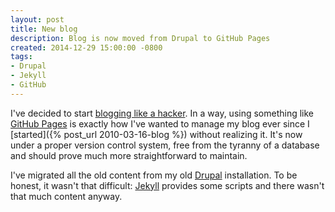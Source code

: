 ```yaml
---
layout: post
title: New blog
description: Blog is now moved from Drupal to GitHub Pages
created: 2014-12-29 15:00:00 -0800
tags:
- Drupal
- Jekyll
- GitHub
---
```

I've decided to start [blogging like a
hacker](http://tom.preston-werner.com/2008/11/17/blogging-like-a-hacker.html).
In a way, using something like [GitHub Pages](https://pages.github.com/) is
exactly how I've wanted to manage my blog ever since I
[started]({% post_url 2010-03-16-blog %}) without realizing it. It's now under a
proper version control system, free from the tyranny of a database and should
prove much more straightforward to maintain.

I've migrated all the old content from my old [Drupal](https://www.drupal.org/)
installation. To be honest, it wasn't that difficult:
[Jekyll](http://jekyllrb.com/) provides some scripts and there wasn't that much
content anyway.

